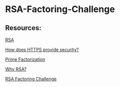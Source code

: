 # RSA-Factoring-Challenge

## Resources:

[RSA](https://en.wikipedia.org/wiki/RSA_(cryptosystem%29))

[How does HTTPS provide security?](https://stackoverflow.com/questions/3968095/how-does-https-provide-security)

[Prime Factorization](https://privacycanada.net/mathematics/prime-factorization/)

[Why RSA?](https://jaredatandi.hashnode.dev/rsa-factoring)

[RSA Factoring Challenge](https://en.wikipedia.org/wiki/RSA_Factoring_Challenge)
